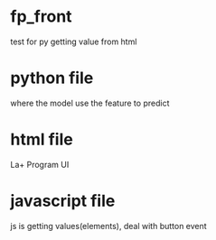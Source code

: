 # fp_front
test for py getting value from html

# python file
where the model use the feature to predict

# html file
La+ Program UI

# javascript file
js is getting values(elements), deal with button event
